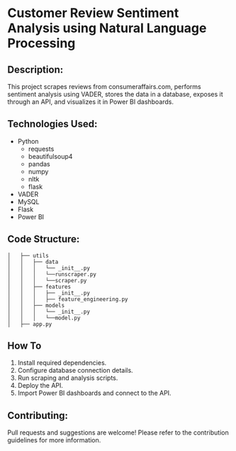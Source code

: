 # Customer Review Sentiment Analysis using Natural Language Processing

## Description:

This project scrapes reviews from consumeraffairs.com, performs sentiment analysis using VADER, stores the data in a database, exposes it through an API, and visualizes it in Power BI dashboards.

## Technologies Used:

- Python 
    - requests
    - beautifulsoup4
    - pandas
    - numpy
    - nltk
    - flask
- VADER
- MySQL
- Flask
- Power BI

## Code Structure:

``` 
│   ├── utils
│   │   ├── data
│   │   │   └── _init__.py
│   │   │   └──runscraper.py
│   │   │   └──scraper.py
│   │   ├── features
│   │   │   ├── _init__.py
│   │   │   ├── feature_engineering.py
│   │   ├── models
│   │   │   └── _init__.py
│   │   │   └──model.py
│   ├── app.py
```

## How To

1. Install required dependencies.
2. Configure database connection details.
3. Run scraping and analysis scripts.
4. Deploy the API.
5. Import Power BI dashboards and connect to the API.

## Contributing:

Pull requests and suggestions are welcome! Please refer to the contribution guidelines for more information.

